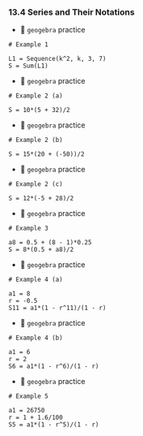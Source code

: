 ### 13.4 Series and Their Notations


- 🎯 `geogebra` practice

```
# Example 1

L1 = Sequence(k^2, k, 3, 7)
S = Sum(L1)
```


- 🎯 `geogebra` practice

```
# Example 2 (a)

S = 10*(5 + 32)/2
```


- 🎯 `geogebra` practice

```
# Example 2 (b)

S = 15*(20 + (-50))/2
```


- 🎯 `geogebra` practice

```
# Example 2 (c)

S = 12*(-5 + 28)/2
```


- 🎯 `geogebra` practice

```
# Example 3

a8 = 0.5 + (8 - 1)*0.25
S = 8*(0.5 + a8)/2
```


- 🎯 `geogebra` practice

```
# Example 4 (a)

a1 = 8
r = -0.5
S11 = a1*(1 - r^11)/(1 - r)
```


- 🎯 `geogebra` practice

```
# Example 4 (b)

a1 = 6
r = 2
S6 = a1*(1 - r^6)/(1 - r)
```


- 🎯 `geogebra` practice

```
# Example 5

a1 = 26750
r = 1 + 1.6/100
S5 = a1*(1 - r^5)/(1 - r)
```